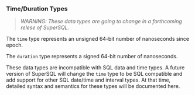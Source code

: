 ### Time/Duration Types

> _WARNING: These data types are going to change in a forthcoming relese of SuperSQL._

The `time` type represents an unsigned 64-bit number of nanoseconds since epoch.

The `duration` type represents a signed 64-bit number of nanoseconds.

These data types are incompatible with SQL data and time types.  A future version
of SuperSQL will change the `time` type to be SQL compatible and add support for other 
SQL date/time and interval types.  At that time, detailed syntax and semantics
for these types will be documented here.

